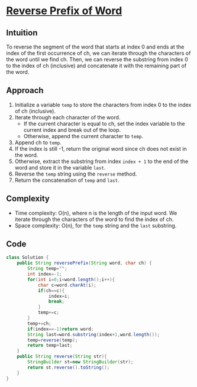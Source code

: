 
# [Reverse Prefix of Word](https://leetcode.com/problems/reverse-prefix-of-word/?envType=daily-question&envId=2024-05-01)

## Intuition
To reverse the segment of the word that starts at index 0 and ends at the index of the first occurrence of ch, we can iterate through the characters of the word until we find ch. Then, we can reverse the substring from index 0 to the index of ch (inclusive) and concatenate it with the remaining part of the word.

## Approach
1. Initialize a variable `temp` to store the characters from index 0 to the index of ch (inclusive).
2. Iterate through each character of the word.
   - If the current character is equal to ch, set the index variable to the current index and break out of the loop.
   - Otherwise, append the current character to `temp`.
3. Append ch to `temp`.
4. If the index is still -1, return the original word since ch does not exist in the word.
5. Otherwise, extract the substring from index `index + 1` to the end of the word and store it in the variable `last`.
6. Reverse the `temp` string using the `reverse` method.
7. Return the concatenation of `temp` and `last`.

## Complexity
- Time complexity: O(n), where n is the length of the input word. We iterate through the characters of the word to find the index of ch.
- Space complexity: O(n), for the `temp` string and the `last` substring.

## Code
```java
class Solution {
    public String reversePrefix(String word, char ch) {
        String temp="";
        int index=-1;
        for(int i=0;i<word.length();i++){
            char c=word.charAt(i);
            if(ch==c){
                index=i;
                break;
            }
            temp+=c;
        }
        temp+=ch;
        if(index==-1)return word;
        String last=word.substring(index+1,word.length());
        temp=reverse(temp);
        return temp+last;
    }
    public String reverse(String str){
        StringBuilder st=new StringBuilder(str);
        return st.reverse().toString();
    }
}
